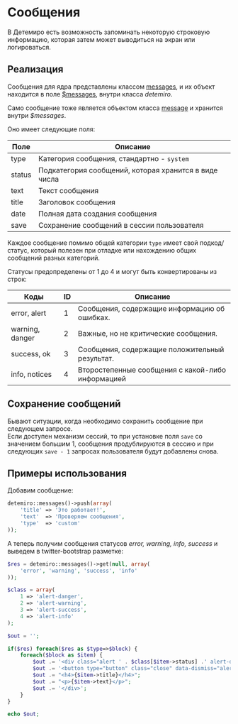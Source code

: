 ﻿# Сообщения

В Детемиро есть возможность запоминать некоторую строковую информацию, которая затем может выводиться на экран или логироваться.

## <a name="realisation"></a>Реализация
Сообщения для ядра представлены классом [messages](https://docs.detemiro.org/api/classes/detemiro.messages.collector.html), и их объект находится в поле [$messages](https://docs.detemiro.org/api/classes/detemiro.html#property_messages), внутри класса *detemiro*.

Само сообщение тоже является объектом класса [message](https://docs.detemiro.org/api/classes/detemiro.messages.message.html) и хранится внутри *$messages*.

Оно имеет следующие поля:

Поле   | Описание
------ | ------------------------------------------------------
type   | Категория сообщения, стандартно - `system`
status | Подкатегория сообщений, которая хранится в виде числа
text   | Текст сообщения
title  | Заголовок сообщения
date   | Полная дата создания сообщения
save   | Сохранение сообщений в сессии пользователя

Каждое сообщение помимо общей категории `type` имеет свой подкод/статус, который полезен при отладке или нахождению общих сообщений разных категорий.

Статусы предопределены от 1 до 4 и могут быть конвертированы из строк:

Коды            | ID  | Описание
--------------- | --- | ---------------
error, alert    | 1   | Сообщения, содержащие информацию об ошибках.
warning, danger | 2   | Важные, но не критические сообщения.
success, ok     | 3   | Сообщения, содержащие положительный результат.
info, notices   | 4   | Второстепенные сообщения с какой-либо информацией

## <a name="session"></a>Сохранение сообщений
Бывают ситуации, когда необходимо сохранить сообщение при следующем запросе.  
Если доступен механизм сессий, то при установке поля `save` со значением большим 1, сообщения продублируются в сессию и при следующих `save - 1` запросах пользователя будут добавлены снова.

## <a name="examples"></a>Примеры использования
Добавим сообщение:

~~~~php
detemiro::messages()->push(array(
    'title' => 'Это работает!',
    'text'  => 'Проверяем сообщения',
    'type'  => 'custom'
));
~~~~

А теперь получим сообщения статусов *error, warning, info, success* и выведем в twitter-bootstrap разметке:

~~~~php
$res = detemiro::messages()->get(null, array(
    'error', 'warning', 'success', 'info'
));

$class = array(
    1 => 'alert-danger',
    2 => 'alert-warning',
    3 => 'alert-success',
    4 => 'alert-info'
);

$out = '';

if($res) foreach($res as $type=>$block) {
    foreach($block as $item) {
        $out .= '<div class="alert ' . $class[$item->status] .' alert-dismissible" role="alert">';
        $out .= '<button type="button" class="close" data-dismiss="alert" aria-label="Закрыть"><span aria-hidden="true"><i class="md md-close"></i></span></button>';
        $out .= "<h4>{$item->title}</h4>";
        $out .= "<p>{$item->text}</p>";
        $out .= '</div>';
    }
}

echo $out;
~~~~